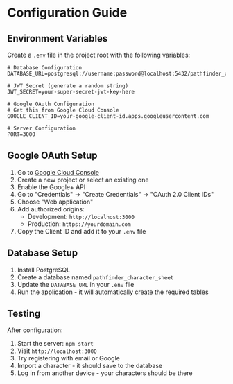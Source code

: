 # Configuration Guide

## Environment Variables

Create a `.env` file in the project root with the following variables:

```env
# Database Configuration
DATABASE_URL=postgresql://username:password@localhost:5432/pathfinder_character_sheet

# JWT Secret (generate a random string)
JWT_SECRET=your-super-secret-jwt-key-here

# Google OAuth Configuration
# Get this from Google Cloud Console
GOOGLE_CLIENT_ID=your-google-client-id.apps.googleusercontent.com

# Server Configuration
PORT=3000
```

## Google OAuth Setup

1. Go to [Google Cloud Console](https://console.cloud.google.com/)
2. Create a new project or select an existing one
3. Enable the Google+ API
4. Go to "Credentials" → "Create Credentials" → "OAuth 2.0 Client IDs"
5. Choose "Web application"
6. Add authorized origins:
   - Development: `http://localhost:3000`
   - Production: `https://yourdomain.com`
7. Copy the Client ID and add it to your `.env` file

## Database Setup

1. Install PostgreSQL
2. Create a database named `pathfinder_character_sheet`
3. Update the `DATABASE_URL` in your `.env` file
4. Run the application - it will automatically create the required tables

## Testing

After configuration:
1. Start the server: `npm start`
2. Visit `http://localhost:3000`
3. Try registering with email or Google
4. Import a character - it should save to the database
5. Log in from another device - your characters should be there

